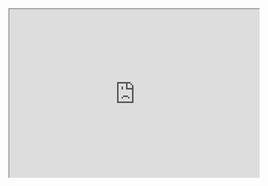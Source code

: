 <div style=" width: 100%; height:340;overflow: hidden; "><iframe src="https://widget.pkmer.cn/free/QuoteDay?user=a2e5899e-975e-4457-afd4-ec3ff7dcbc90&select-background=Picture&theme-color=%232D16B1FF&input-url=&theme=%E7%AB%96%E7%89%88&select-theme=Default" allow="fullscreen" style=" height: 100%; width: 100%;"></iframe></div>
